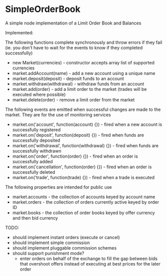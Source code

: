 SimpleOrderBook
===============

A simple node implementation of a Limit Order Book and Balances

Implemented:

The following functions complete synchronously and throw errors if they fail (ie. you don't have to wait for the events to know if they completed successfully)

* new Market(currencies) - constructor accepts array list of supported currencies
* market.addAccount(name) - add a new account using a unique name
* market.deposit(deposit) - deposit funds to an account
* market.withdraw(withdrawal) - withdraw funds from an account
* market.add(order) - add a limit order to the market (trades will be executed where possible)
* market.delete(order) - remove a limit order from the market

The following events are emitted when successful changes are made to the market. They are for the use of monitoring services

* market.on('account', function(account) {}) - fired when a new account is successfully registered
* market.on('deposit', function(deposit) {}) - fired when funds are successfully deposited
* market.on('withdrawal', function(withdrawal) {}) - fired when funds are successfully withdrawn
* market.on('order', function(order) {}) - fired when an order is successfully added
* market.on('cancellation', function(order) {}) - fired when an order is successfully deleted
* market.on('trade', function(trade) {}) - fired when a trade is executed

The following properties are intended for public use

* market.accounts - the collection of accounts keyed by account name
* market.orders - the collection of orders currently active keyed by order ID
* market.books - the collection of order books keyed by offer currency and then bid currency

TODO:

* should implement instant orders (execute or cancel)
* should implement simple commission
* should implement pluggable commission schemes
* should support punishment mode?
  * enter orders on behalf of the exchange to fill the gap between bids that overshoot offers instead of executing at best prices for the later order
